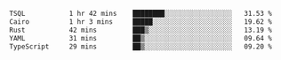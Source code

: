 <!--START_SECTION:waka-->

```txt
TSQL           1 hr 42 mins    ████████░░░░░░░░░░░░░░░░░   31.53 %
Cairo          1 hr 3 mins     █████░░░░░░░░░░░░░░░░░░░░   19.62 %
Rust           42 mins         ███▒░░░░░░░░░░░░░░░░░░░░░   13.19 %
YAML           31 mins         ██▒░░░░░░░░░░░░░░░░░░░░░░   09.64 %
TypeScript     29 mins         ██▒░░░░░░░░░░░░░░░░░░░░░░   09.20 %
```

<!--END_SECTION:waka-->